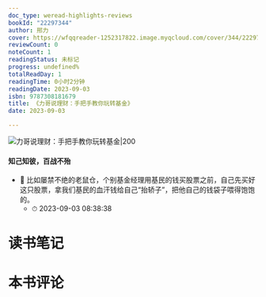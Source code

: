 ```yaml
---
doc_type: weread-highlights-reviews
bookId: "22297344"
author: 邢力
cover: https://wfqqreader-1252317822.image.myqcloud.com/cover/344/22297344/t7_22297344.jpg
reviewCount: 0
noteCount: 1
readingStatus: 未标记
progress: undefined%
totalReadDay: 1
readingTime: 0小时2分钟
readingDate: 2023-09-03
isbn: 9787308181679
title: 《力哥说理财：手把手教你玩转基金》
date: 2023-09-03

---
```


![ 力哥说理财：手把手教你玩转基金|200](https://wfqqreader-1252317822.image.myqcloud.com/cover/344/22297344/t7_22297344.jpg)


#### 知己知彼，百战不殆


- 📌 比如屡禁不绝的老鼠仓，个别基金经理用基民的钱买股票之前，自己先买好这只股票，拿我们基民的血汗钱给自己“抬轿子”，把他自己的钱袋子喂得饱饱的。 
    - ⏱ 2023-09-03 08:38:38 

# 读书笔记


# 本书评论
